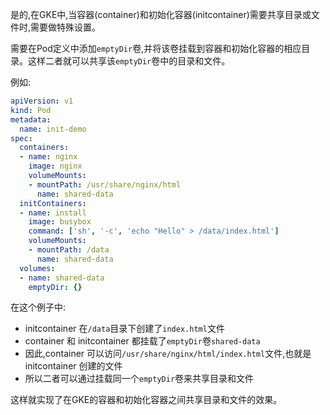 是的,在GKE中,当容器(container)和初始化容器(initcontainer)需要共享目录或文件时,需要做特殊设置。

需要在Pod定义中添加`emptyDir`卷,并将该卷挂载到容器和初始化容器的相应目录。这样二者就可以共享该`emptyDir`卷中的目录和文件。

例如:
```yaml
apiVersion: v1 
kind: Pod
metadata:
  name: init-demo
spec:
  containers:
  - name: nginx
    image: nginx
    volumeMounts:
    - mountPath: /usr/share/nginx/html
      name: shared-data
  initContainers:
  - name: install
    image: busybox
    command: ['sh', '-c', 'echo "Hello" > /data/index.html']
    volumeMounts:
    - mountPath: /data
      name: shared-data
  volumes:
  - name: shared-data
    emptyDir: {}
```

在这个例子中:

- initcontainer 在`/data`目录下创建了`index.html`文件
- container 和 initcontainer 都挂载了`emptyDir`卷`shared-data`
- 因此,container 可以访问`/usr/share/nginx/html/index.html`文件,也就是 initcontainer 创建的文件
- 所以二者可以通过挂载同一个`emptyDir`卷来共享目录和文件

这样就实现了在GKE的容器和初始化容器之间共享目录和文件的效果。